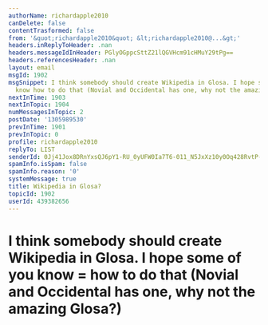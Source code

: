 ```yaml
---
authorName: richardapple2010
canDelete: false
contentTrasformed: false
from: '&quot;richardapple2010&quot; &lt;richardapple2010@...&gt;'
headers.inReplyToHeader: .nan
headers.messageIdInHeader: PGlyOGppcSttZ21lQGVHcm91cHMuY29tPg==
headers.referencesHeader: .nan
layout: email
msgId: 1902
msgSnippet: I think somebody should create Wikipedia in Glosa. I hope some of you
  know how to do that (Novial and Occidental has one, why not the amazing Glosa?)
nextInTime: 1903
nextInTopic: 1904
numMessagesInTopic: 2
postDate: '1305989530'
prevInTime: 1901
prevInTopic: 0
profile: richardapple2010
replyTo: LIST
senderId: 0Jj41Jox8DRnYxsQJ6pY1-RU_0yUFW0Ia7T6-011_N5JxXz10y0Oq428RvtP-NBW8V4HrzTDobQs2KgHgZXSSLm3sWRGzHAyqUZe9qKiqnqG15PbJLg
spamInfo.isSpam: false
spamInfo.reason: '0'
systemMessage: true
title: Wikipedia in Glosa?
topicId: 1902
userId: 439382656
---
```


I think somebody should create Wikipedia in Glosa. I hope some of you know =
how to do that (Novial and Occidental has one, why not the amazing Glosa?)
=


